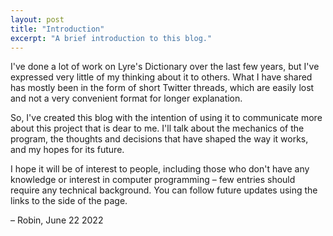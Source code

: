 ```yaml
---
layout: post
title: "Introduction"
excerpt: "A brief introduction to this blog."
---
```


I've done a lot of work on Lyre's Dictionary over the last few years, but I've expressed
very little of my thinking about it to others. What I have shared has mostly been in the
form of short Twitter threads, which are easily lost and not a very convenient format
for longer explanation.

So, I've created this blog with the intention of using it to communicate more about this
project that is dear to me. I'll talk about the mechanics of the program, the thoughts and decisions that have shaped the way it works, and my hopes for its future.

I hope it will be of interest to people, including those who don't have any knowledge
or interest in computer programming – few entries should require any technical background. You can follow future updates using the links to the side of the page.

– Robin, June 22 2022
